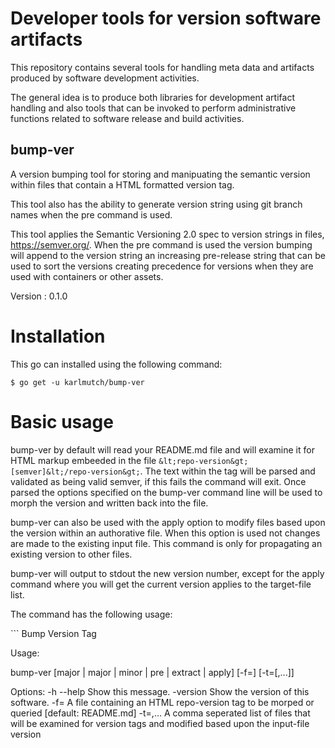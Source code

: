 # Developer tools for version software artifacts

This repository contains several tools for handling meta data and artifacts produced by software development activities.

The general idea is to produce both libraries for development artifact handling and also tools that can be invoked to perform administrative functions related to software release and build activities.

## bump-ver
A version bumping tool for storing and manipuating the semantic version within files that contain a HTML formatted version tag.

This tool also has the ability to generate version string using git branch names when the pre command is used.

This tool applies the Semantic Versioning 2.0 spec to version strings in files, https://semver.org/.  When the pre command is used the version bumping will append to the version string an increasing pre-release string that can be used to sort the versions creating precedence for versions when they are used with containers or other assets.

Version : <repo-version>0.1.0</repo-version>

# Installation

This go can installed using the following command:

```shell
$ go get -u karlmutch/bump-ver
```

# Basic usage

bump-ver by default will read your README.md file and will examine it for HTML markup embeeded in the file `&lt;repo-version&gt;[semver]&lt;/repo-version&gt;`.  The text within the tag will be parsed and validated as being valid semver, if this fails the command will exit.  Once parsed the options specified on the bump-ver command line will be used to morph the version and written back into the file.

bump-ver can also be used with the apply option to modify files based upon the version within an authorative file.  When this option is used not changes are made to the existing input file.  This command is only for propagating an existing version to other files.

bump-ver will output to stdout the new version number, except for the apply command where you will get the current version applies to the target-file list.

The command has the following usage:

<doc-opt>```
Bump Version Tag

Usage:

  bump-ver [major | major | minor | pre | extract | apply] [-f=<input-file>] [-t=[<target-file>,...]]

Options:
  -h --help              Show this message.
  -version               Show the version of this software.
  -f=<input-file>        A file containing an HTML repo-version tag to be morped or queried [default: README.md]
  -t=<target-file>,...   A comma seperated list of files that will be examined for version tags and modified based upon the input-file version
```</doc-opt>
